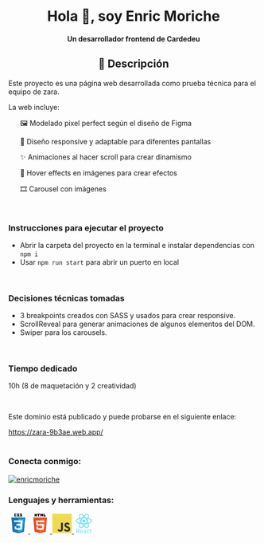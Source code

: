 <h1 align="center">Hola 👋, soy Enric Moriche</h1>
<h4 align="center">Un desarrollador frontend de Cardedeu</h4>

<h2 align="center">🧾 Descripción</h2>
<p>Este proyecto es una página web desarrollada como prueba técnica para el equipo de zara.</p>
<p>La web incluye:</p>
<ul>🖼️ Modelado pixel perfect según el diseño de Figma</ul>
<ul>📱 Diseño responsive y adaptable para diferentes pantallas</ul>
<ul>✨ Animaciones al hacer scroll para crear dinamismo</ul>
<ul>🎨 Hover effects en imágenes para crear efectos</ul>
<ul>🎞️ Carousel con imágenes</ul>
</br>
<h3>Instrucciones para ejecutar el proyecto</h3>
<ul>
    <li>Abrir la carpeta del proyecto en la terminal e instalar dependencias con <code>npm i</code></li>
    <li>Usar <code>npm run start</code> para abrir un puerto en local</li>
</ul>
</br>
<h3>Decisiones técnicas tomadas</h3>
<ul>
    <li>3 breakpoints creados con SASS y usados para crear responsive.</li>
    <li>ScrollReveal para generar animaciones de algunos elementos del DOM.</li>
    <li>Swiper para los carousels.</li>
</ul>
</br>
<h3>Tiempo dedicado</h3>
<p>10h (8 de maquetación y 2 creatividad) </p>
</br>
<p>Este dominio está publicado y puede probarse en el siguiente enlace:</p>
<a href="https://zara-9b3ae.web.app/">https://zara-9b3ae.web.app/</a>
</br></br>
<h3 align="left">Conecta conmigo:</h3>
<p align="left">
<a href="https://linkedin.com/in/enricmoriche" target="blank"><img align="center" src="https://raw.githubusercontent.com/rahuldkjain/github-profile-readme-generator/master/src/images/icons/Social/linked-in-alt.svg" alt="enricmoriche" height="30" width="40" /></a>
</p>

<h3 align="left">Lenguajes y herramientas:</h3>
<p align="left"> <a href="https://www.w3schools.com/css/" target="_blank" rel="noreferrer"> <img src="https://raw.githubusercontent.com/devicons/devicon/master/icons/css3/css3-original-wordmark.svg" alt="css3" width="40" height="40"/> </a> <a href="https://www.w3.org/html/" target="_blank" rel="noreferrer"> <img src="https://raw.githubusercontent.com/devicons/devicon/master/icons/html5/html5-original-wordmark.svg" alt="html5" width="40" height="40"/> </a> <a href="https://developer.mozilla.org/en-US/docs/Web/JavaScript" target="_blank" rel="noreferrer"> <img src="https://raw.githubusercontent.com/devicons/devicon/master/icons/javascript/javascript-original.svg" alt="javascript" width="40" height="40"/> </a> <a href="https://reactjs.org/" target="_blank" rel="noreferrer"> <img src="https://raw.githubusercontent.com/devicons/devicon/master/icons/react/react-original-wordmark.svg" alt="react" width="40" height="40"/> </a> </p>
